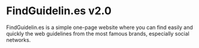 # FindGuidelin.es v2.0

FindGuidelin.es is a simple one-page website where you can find easily and quickly the web guidelines from the most famous brands, especially social networks.

